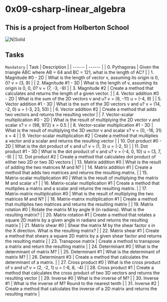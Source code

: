 # 0x09-csharp-linear_algebra

## This is a project from Holberton School

![N|Solid](https://upload.wikimedia.org/wikipedia/commons/thumb/4/4f/Csharp_Logo.png/245px-Csharp_Logo.png)

## Tasks

``Mandatory``
| Task | Description |
| ------ | ------ |
| 0. Pythagoras | Given the triangle ABC where AB = 64 and BC = 121, what is the length of AC? |
| 1. Magnitude #0 - 2D | What is the length of vector v, assuming its origin is 0, 0? v = (3, 9) |
| 2. Magnitude #1 - 3D | What is the length of v, assuming its origin is 0, 0, 0? v = (7, -3, -9) |
| 3. Magnitude #2 | Create a method that calculates and returns the length of a given vector. |
| 4. Vector addition #0 - 2D | What is the sum of the 2D vectors v and u? v = (8, -11) u = (-4, 9) |
| 5. Vector addition #1 - 3D | What is the sum of the 3D vectors v and u? v = (14, -2, 0) u = (-3, 23, 50) |
| 6. Vector addition #2 | Create a method that adds two vectors and returns the resulting vector |
| 7. Vector-scalar multiplication #0 - 2D | What is the result of multiplying the 2D vector v and scalar x? v = (98, 972) x = 0.5 |
| 8. Vector-scalar multiplication #1 - 3D | What is the result of multiplying the 3D vector v and scalar x? v = (0, -16, 31) x = 4 |
| 9. Vector-scalar multiplication #2 | Create a method that multiplies a vector and a scalar and returns the resulting vector |
| 10. Dot product #0 - 2D | What is the dot product of v and u? v = (1, 3) u = (-2, 5) |
| 11. Dot product #1 - 3D | What is the dot product of v and u? v = (-4, 0, 10) u = (3, 7, -9) |
| 12. Dot product #2 | Create a method that calculates dot product of either two 2D or two 3D vectors |
| 13. Matrix addition #0 | What is the result of adding the two matrices M and N? |
| 14. Matrix addition #1 | Create a method that adds two matrices and returns the resulting matrix. |
| 15. Matrix-scalar multiplication #0 | What is the result of multiplying the matrix M and scalar x? |
| 16. Matrix-scalar multiplication #1 | Create a method that multiplies a matrix and a scalar and returns the resulting matrix. |
| 17. Matrix-matrix multiplication #0 | What is the result of multiplying the two matrices M and N? |
| 18. Matrix-matrix multiplication #1 | Create a method that multiplies two matrices and returns the resulting matrix |
| 19. Matrix rotation #0 | Rotate the matrix M by angle θ (in radians). What is the resulting matrix? |
| 20. Matrix rotation #1 | Create a method that rotates a square 2D matrix by a given angle in radians and returns the resulting matrix |
| 21. Matrix shear #0 | Shear the matrix M by the shear factor s in the X direction. What is the resulting matrix? |
| 22. Matrix shear #1 | Create a method that shears a square 2D matrix by a given shear factor and returns the resulting matrix |
| 23. Transpose matrix | Create a method to transpose a matrix and return the resulting matrix |
| 24. Determinant #0 | What is the determinant of matrix M? |
| 25. Determinant #1 | What is the determinant of matrix M? |
| 26. Determinant #3 | Create a method that calculates the determinant of a matrix. |
| 27. Cross product #0 | What is the cross product of v and u? v = (2, -2, 1) u = (-8, 8, -4) |
| 28. Cross product #1 | Create a method that calculates the cross product of two 3D vectors and returns the resulting vector |
| 29. Inverse #0 | What is the inverse of M? |
| 30. Inverse #1 | What is the inverse of M? Round to the nearest tenth |
| 31. Inverse #2 | Create a method that calculates the inverse of a 2D matrix and returns the resulting matrix |

